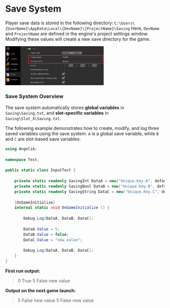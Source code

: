 # Save System



Player save data is stored in the following directory: 
`C:\Users\{UserName}\AppData\Local\{DevName}\{ProjectName}\Saving` Here, `DevName` and `ProjectName` are defined in the engine's project settings window. 
Modifying these values will create a new save directory for the game.

<img src="../../images/SavingNameArg.png" width="61.8%"/>



### Save System Overview

The save system automatically stores **global variables** in `Saving\Saving.txt`, and **slot-specific variables** in `Saving\Slot_X\Saving.txt`. 

The following example demonstrates how to create, modify, and log three saved variables using the save system. 
`A` is a global save variable, while `B` and `C` are slot-based save variables:

```csharp
using AngeliA;

namespace Test;

public static class InputTest {

	private static readonly SavingInt DataA = new("Unique.Key.A", defaultValue: 0, SavingLocation.Global);
	private static readonly SavingBool DataB = new("Unique.Key.B", defaultValue: true, SavingLocation.Slot);
	private static readonly SavingString DataC = new("Unique.Key.C", defaultValue: "", SavingLocation.Slot);

	[OnGameInitialize]
	internal static void OnGameInitialize () {

		Debug.Log(DataA, DataB, DataC);

		DataA.Value = 5;
		DataB.Value = false;
		DataC.Value = "new value";

		Debug.Log(DataA, DataB, DataC);
	}
}
```

**First run output:**

>
> 0 True
> 5 False new value
>


**Output on the next game launch:**

>
> 5 False new value
> 5 False new value
>

